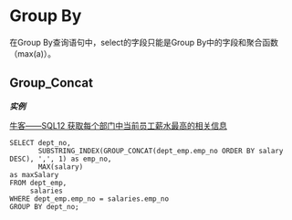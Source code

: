 # Group By

在Group By查询语句中，select的字段只能是Group By中的字段和聚合函数（max(a)）。

## Group_Concat

***实例***

[牛客——SQL12 获取每个部门中当前员工薪水最高的相关信息](https://www.nowcoder.com/practice/4a052e3e1df5435880d4353eb18a91c6?tpId=82&tqId=29764&rp=1&ru=/exam/oj&qru=/exam/oj&sourceUrl=%2Fexam%2Foj%3Fdifficulty%3D5%26judgeStatus%3D1%26page%3D1%26pageSize%3D50%26search%3D%26tab%3DSQL%25E7%25AF%2587%26topicId%3D82&difficulty=5&judgeStatus=1&tags=&title=)

```mysql
SELECT dept_no,
       SUBSTRING_INDEX(GROUP_CONCAT(dept_emp.emp_no ORDER BY salary DESC), ',', 1) as emp_no,
       MAX(salary)                                                                 as maxSalary
FROM dept_emp,
     salaries
WHERE dept_emp.emp_no = salaries.emp_no
GROUP BY dept_no;
```